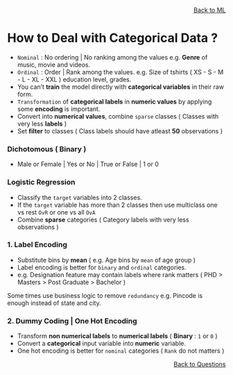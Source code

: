<p align='right'><a align="right" href="https://github.com/KIRANKUMAR7296/Library/blob/main/Machine%20Learning/Machine%20Learning%20Models.md">Back to ML</a></p>

# How to Deal with Categorical Data ?

- `Nominal` : No ordering | No ranking among the values e.g. **Genre** of music, movie and videos.
- `Ordinal` : Order | Rank among the values. e.g. Size of tshirts ( XS - S - M - L - XL - XXL ) education level, grades. 
- You can’t **train** the model directly with **categorical variables** in their raw form. 
- `Transformation` of **categorical labels** in **numeric values** by applying some **encoding** is important.
- Convert into **numerical values**, combine `sparse` classes ( Classes with very less **labels** )
- Set **filter** to classes ( Class labels should have atleast **50** observations )

### Dichotomous ( Binary )
- Male or Female | Yes or No | True or False | 1 or 0

### Logistic Regression
- Classify the `target` variables into 2 classes.
- If the `target` variable has more than 2 classes then use multiclass one vs rest `OvR` or one vs all `OvA`
- Combine **sparse** categories ( Category labels with very less observations )

### 1. Label Encoding
- Substitute bins by **mean** ( e.g. Age bins by `mean` of age group )
- Label encoding is better for `binary` and `ordinal` categories.
- e.g. Designation feature may contain labels where rank matters ( PHD > Masters > Post Graduate > Bachelor )

Some times use business logic to remove `redundancy` e.g. Pincode is enough instead of state and city.

### 2. Dummy Coding | One Hot Encoding
- Transform **non numerical labels** to **numerical labels** ( **Binary** : `1` or `0` ) 
- Convert a **categorical** input variable into **numeric** variable.
- One hot encoding is better for `nominal` categories ( `Rank` do not matters )

<p align='right'><a align="right" href="https://github.com/KIRANKUMAR7296/Library/blob/main/Interview.md">Back to Questions</a></p>
